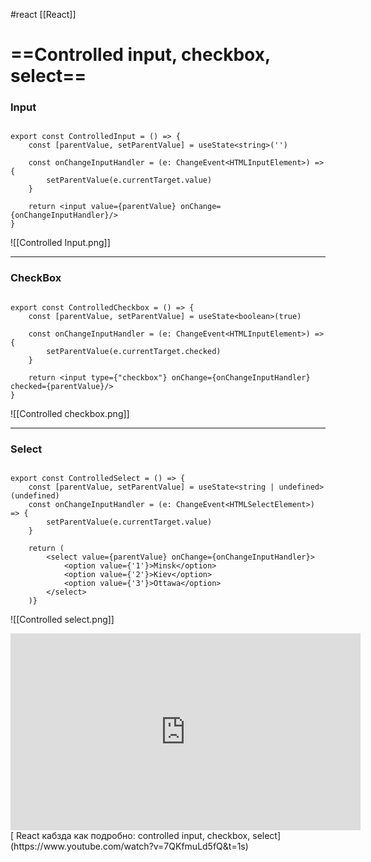 #react [[React]]

# ==Controlled input, checkbox, select==

### Input
```tsx

export const ControlledInput = () => {  
    const [parentValue, setParentValue] = useState<string>('')  
  
    const onChangeInputHandler = (e: ChangeEvent<HTMLInputElement>) => {  
        setParentValue(e.currentTarget.value)  
    }  
  
    return <input value={parentValue} onChange={onChangeInputHandler}/>  
}

```

![[Controlled Input.png]]
____________________________________________________

### CheckBox
```tsx

export const ControlledCheckbox = () => {  
    const [parentValue, setParentValue] = useState<boolean>(true)  
  
    const onChangeInputHandler = (e: ChangeEvent<HTMLInputElement>) => {  
        setParentValue(e.currentTarget.checked)  
    }  
  
    return <input type={"checkbox"} onChange={onChangeInputHandler} checked={parentValue}/>  
}

```

![[Controlled checkbox.png]]
__________________________________________________

### Select
```tsx

export const ControlledSelect = () => {  
    const [parentValue, setParentValue] = useState<string | undefined>(undefined)  
    const onChangeInputHandler = (e: ChangeEvent<HTMLSelectElement>) => {  
        setParentValue(e.currentTarget.value)  
    }  
  
    return (  
        <select value={parentValue} onChange={onChangeInputHandler}>  
            <option value={'1'}>Minsk</option>  
            <option value={'2'}>Kiev</option>  
            <option value={'3'}>Ottawa</option>  
        </select>  
    )}

```

![[Controlled select.png]]

<iframe width="560" height="315" src="https://www.youtube.com/embed/7QKfmuLd5fQ" title="YouTube video player" frameborder="0" allow="accelerometer; autoplay; clipboard-write; encrypted-media; gyroscope; picture-in-picture" allowfullscreen></iframe>
[ React кабзда как подробно: controlled input, checkbox, select](https://www.youtube.com/watch?v=7QKfmuLd5fQ&t=1s)